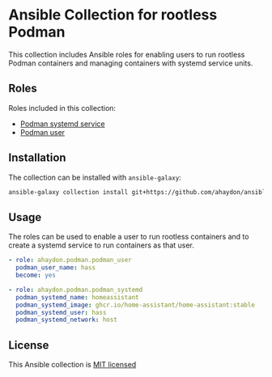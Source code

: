 # Ansible Collection for rootless Podman

This collection includes Ansible roles for enabling users to run rootless Podman containers and managing containers with systemd service units.

## Roles

Roles included in this collection:

- [Podman systemd service](roles/podman_systemd)
- [Podman user](roles/podman_user)

## Installation

The collection can be installed with `ansible-galaxy`:

```sh
ansible-galaxy collection install git+https://github.com/ahaydon/ansible-podman-collection.git
```

## Usage

The roles can be used to enable a user to run rootless containers and to create a systemd service to run containers as that user.

```yaml
- role: ahaydon.podman.podman_user
  podman_user_name: hass
  become: yes

- role: ahaydon.podman.podman_systemd
  podman_systemd_name: homeassistant
  podman_systemd_image: ghcr.io/home-assistant/home-assistant:stable
  podman_systemd_user: hass
  podman_systemd_network: host
```

## License

This Ansible collection is [MIT licensed](LICENSE)
